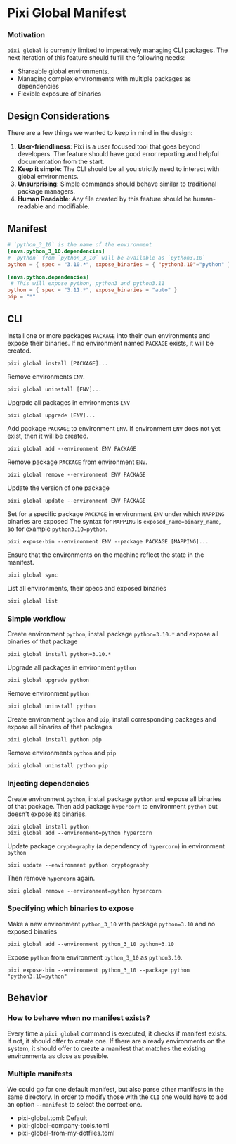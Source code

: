 # Pixi Global Manifest

### Motivation

`pixi global` is currently limited to imperatively managing CLI packages.
The next iteration of this feature should fulfill the following needs:

- Shareable global environments.
- Managing complex environments with multiple packages as dependencies
- Flexible exposure of binaries

## Design Considerations

There are a few things we wanted to keep in mind in the design:

1. **User-friendliness**: Pixi is a user focused tool that goes beyond developers. The feature should have good error reporting and helpful documentation from the start.
2. **Keep it simple**: The CLI should be all you strictly need to interact with global environments.
3. **Unsurprising**: Simple commands should behave similar to traditional package managers.
4. **Human Readable**: Any file created by this feature should be human-readable and modifiable.

## Manifest

```toml title="pixi-global.toml"
# `python_3_10` is the name of the environment
[envs.python_3_10.dependencies]
# `python` from `python_3_10` will be available as `python3.10`
python = { spec = "3.10.*", expose_binaries = { "python3.10"="python" } }

[envs.python.dependencies]
 # This will expose python, python3 and python3.11
python = { spec = "3.11.*", expose_binaries = "auto" }
pip = "*"
```

## CLI

Install one or more packages `PACKAGE` into their own environments and expose their binaries.
If no environment named `PACKAGE` exists, it will be created.

```
pixi global install [PACKAGE]...
```

Remove environments `ENV`.
```
pixi global uninstall [ENV]...
```

Upgrade all packages in environments `ENV`
```
pixi global upgrade [ENV]...
```

Add package `PACKAGE` to environment `ENV`.
If environment `ENV` does not yet exist, then it will be created.
```
pixi global add --environment ENV PACKAGE
```

Remove package `PACKAGE` from environment `ENV`.
```
pixi global remove --environment ENV PACKAGE
```

Update the version of one package
```
pixi global update --environment ENV PACKAGE
```

Set for a specific package `PACKAGE` in environment `ENV` under which `MAPPING` binaries are exposed
The syntax for `MAPPING` is `exposed_name=binary_name`, so for example `python3.10=python`.
```
pixi expose-bin --environment ENV --package PACKAGE [MAPPING]...
```

Ensure that the environments on the machine reflect the state in the manifest.
```
pixi global sync
```

List all environments, their specs and exposed binaries
```
pixi global list
```


### Simple workflow

Create environment `python`, install package `python=3.10.*` and expose all binaries of that package
```
pixi global install python=3.10.*
```

Upgrade all packages in environment `python`
```
pixi global upgrade python
```

Remove environment `python`
```
pixi global uninstall python
```

Create environment `python` and `pip`, install corresponding packages and expose all binaries of that packages
```
pixi global install python pip
```

Remove environments `python` and `pip`
```
pixi global uninstall python pip
```

### Injecting dependencies

Create environment `python`, install package `python` and expose all binaries of that package.
Then add package `hypercorn` to environment `python` but doesn't expose its binaries.

```
pixi global install python
pixi global add --environment=python hypercorn
```

Update package `cryptography` (a dependency of `hypercorn`) in environment `python`

```
pixi update --environment python cryptography
```

Then remove `hypercorn` again.
```
pixi global remove --environment=python hypercorn
```


### Specifying which binaries to expose

Make a new environment `python_3_10` with package `python=3.10` and no exposed binaries
```
pixi global add --environment python_3_10 python=3.10
```

Expose `python` from environment `python_3_10` as `python3.10`.

```
pixi expose-bin --environment python_3_10 --package python "python3.10=python"
```


## Behavior

### How to behave when no manifest exists?

Every time a `pixi global` command is executed, it checks if manifest exists.
If not, it should offer to create one.
If there are already environments on the system, it should offer to create a manifest that matches the existing environments as close as possible.


### Multiple manifests

We could go for one default manifest, but also parse other manifests in the same directory.
In order to modify those with the `CLI` one would have to add an option `--manifest` to select the correct one.

- pixi-global.toml: Default
- pixi-global-company-tools.toml
- pixi-global-from-my-dotfiles.toml

